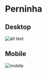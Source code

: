 # Perninha

## Desktop
![alt text](<Design sem nome.gif>)

## Mobile
![mobile](https://github.com/user-attachments/assets/d64b4615-c9a2-4cf6-aeac-b9653f909488)
